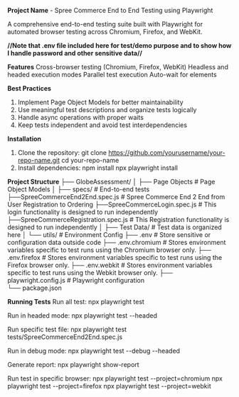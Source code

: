 **Project Name** - Spree Commerce End to End Testing using Playwright

A comprehensive end-to-end testing suite built with Playwright for automated browser testing across Chromium, Firefox, and WebKit.

**//Note that .env file included here for test/demo purpose and to show how I handle password and other sensitive data//**

 **Features**
Cross-browser testing (Chromium, Firefox, WebKit)
Headless and headed execution modes
Parallel test execution
Auto-wait for elements

**Best Practices**
1. Implement Page Object Models for better maintainability
2. Use meaningful test descriptions and organize tests logically
3. Handle async operations with proper waits
4. Keep tests independent and avoid test interdependencies

**Installation**
1. Clone the repository:
    git clone https://github.com/yourusername/your-repo-name.git
    cd your-repo-name
2. Install dependencies:
    npm install
    npx playwright install

**Project Structure** 
├── GlobeAssessment/
│   ├── Page Objects                         # Page Object Models
│   ├── specs/                               # End-to-end tests
        ├──SpreeCommerceEnd2End.spec.js      # Spree Commerce End 2 End from User Registration to Ordering
        ├──SpreeCommerceLogin.spec.js        # This login functionality is designed to run independently
        ├──SpreeCommerceRegistration.spec.js # This Registration functionality is designed to run independently
│   ├── Test Data/                           # Test data is organized here
│   └── utils/                               # Environment Config
├── .env                                     # Store sensitive or configuration data outside code
├── .env.chromium                            # Stores environment variables specific to test runs using the Chromium browser only.
├── .env.firefox                             # Stores environment variables specific to test runs using the Firefox browser only.
├── .env.webkit                              # Stores environment variables specific to test runs using the Webkit browser only.
├── playwright.config.js                     # Playwright configuration            
└── package.json

**Running Tests**
Run all test: npx playwright test

Run in headed mode: npx playwright test --headed

Run specific test file: npx playwright test tests/SpreeCommerceEnd2End.spec.js

Run in debug mode: npx playwright test --debug --headed

Generate report: npx playwright show-report

Run test in specific browser: 
  npx playwright test --project=chromium
  npx playwright test --project=firefox
  npx playwright test --project=webkit

